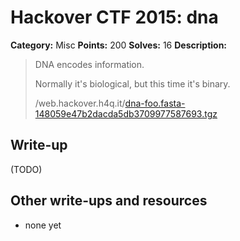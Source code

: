 # Hackover CTF 2015: dna

**Category:** Misc
**Points:** 200
**Solves:** 16
**Description:**

> DNA encodes information.
> 
> Normally it's biological, but this time it's binary.
> 
> /web.hackover.h4q.it/[dna-foo.fasta-148059e47b2dacda5db3709977587693.tgz](./dna-foo.fasta-148059e47b2dacda5db3709977587693.tgz)


## Write-up

(TODO)

## Other write-ups and resources

* none yet
